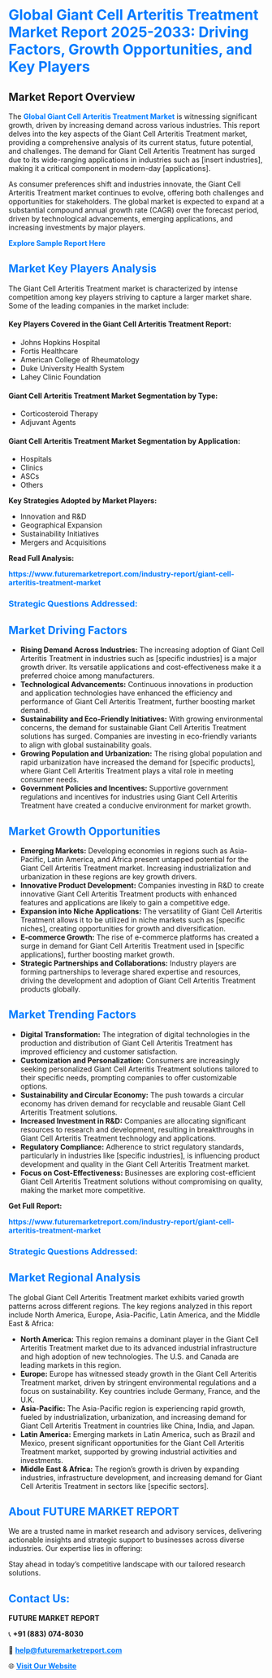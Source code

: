 <h1 style="color: #007BFF;">Global Giant Cell Arteritis Treatment Market Report 2025-2033: Driving Factors, Growth Opportunities, and Key Players</h1>

<section id="overview">
<h2>Market Report Overview</h2>
<p>The <a href="https://www.futuremarketreport.com/industry-report/giant-cell-arteritis-treatment-market" style="color: #007BFF; text-decoration: none;"><strong>Global Giant Cell Arteritis Treatment Market</strong></a> is witnessing significant growth, driven by increasing demand across various industries. This report delves into the key aspects of the Giant Cell Arteritis Treatment market, providing a comprehensive analysis of its current status, future potential, and challenges. The demand for Giant Cell Arteritis Treatment has surged due to its wide-ranging applications in industries such as [insert industries], making it a critical component in modern-day [applications].</p>
<p>As consumer preferences shift and industries innovate, the Giant Cell Arteritis Treatment market continues to evolve, offering both challenges and opportunities for stakeholders. The global market is expected to expand at a substantial compound annual growth rate (CAGR) over the forecast period, driven by technological advancements, emerging applications, and increasing investments by major players.</p>
</section>

<section id="overview">
<p><a href="https://www.futuremarketreport.com/request-sample/reportId=61732" style="color: #007BFF; text-decoration: none;"><strong>Explore Sample Report Here</strong></a></p>
</section>

<section id="key-players">
<h2 style="color: #007BFF;">Market Key Players Analysis</h2>
<p>The Giant Cell Arteritis Treatment market is characterized by intense competition among key players striving to capture a larger market share. Some of the leading companies in the market include:</p>
<h4>Key Players Covered in the Giant Cell Arteritis Treatment Report:</h4>
<ul><li>Johns Hopkins Hospital</li><li>Fortis Healthcare</li><li>American College of Rheumatology</li><li>Duke University Health System</li><li>Lahey Clinic Foundation</li></ul>
<h4>Giant Cell Arteritis Treatment Market Segmentation by Type:</h4>
<ul><li>Corticosteroid Therapy</li><li>Adjuvant Agents</li></ul>

<h4>Giant Cell Arteritis Treatment Market Segmentation by Application:</h4>
<ul><li>Hospitals</li><li>Clinics</li><li>ASCs</li><li>Others</li></ul>
<p><strong>Key Strategies Adopted by Market Players:</strong></p>
<ul>
<li>Innovation and R&D</li>
<li>Geographical Expansion</li>
<li>Sustainability Initiatives</li>
<li>Mergers and Acquisitions</li>
</ul>
</section>

<section>
<p><strong>Read Full Analysis: </strong></p><a href="https://www.futuremarketreport.com/industry-report/giant-cell-arteritis-treatment-market" style="color: #007BFF; text-decoration: none;"><strong>https://www.futuremarketreport.com/industry-report/giant-cell-arteritis-treatment-market</strong></a>
<h3 style="color: #007BFF;">Strategic Questions Addressed:</h3>
</section>

<section id="driving-factors">
<h2 style="color: #007BFF;">Market Driving Factors</h2>
<ul>
<li><strong>Rising Demand Across Industries:</strong> The increasing adoption of Giant Cell Arteritis Treatment in industries such as [specific industries] is a major growth driver. Its versatile applications and cost-effectiveness make it a preferred choice among manufacturers.</li>
<li><strong>Technological Advancements:</strong> Continuous innovations in production and application technologies have enhanced the efficiency and performance of Giant Cell Arteritis Treatment, further boosting market demand.</li>
<li><strong>Sustainability and Eco-Friendly Initiatives:</strong> With growing environmental concerns, the demand for sustainable Giant Cell Arteritis Treatment solutions has surged. Companies are investing in eco-friendly variants to align with global sustainability goals.</li>
<li><strong>Growing Population and Urbanization:</strong> The rising global population and rapid urbanization have increased the demand for [specific products], where Giant Cell Arteritis Treatment plays a vital role in meeting consumer needs.</li>
<li><strong>Government Policies and Incentives:</strong> Supportive government regulations and incentives for industries using Giant Cell Arteritis Treatment have created a conducive environment for market growth.</li>
</ul>
</section>

<section id="growth-opportunities">
<h2 style="color: #007BFF;">Market Growth Opportunities</h2>
<ul>
<li><strong>Emerging Markets:</strong> Developing economies in regions such as Asia-Pacific, Latin America, and Africa present untapped potential for the Giant Cell Arteritis Treatment market. Increasing industrialization and urbanization in these regions are key growth drivers.</li>
<li><strong>Innovative Product Development:</strong> Companies investing in R&D to create innovative Giant Cell Arteritis Treatment products with enhanced features and applications are likely to gain a competitive edge.</li>
<li><strong>Expansion into Niche Applications:</strong> The versatility of Giant Cell Arteritis Treatment allows it to be utilized in niche markets such as [specific niches], creating opportunities for growth and diversification.</li>
<li><strong>E-commerce Growth:</strong> The rise of e-commerce platforms has created a surge in demand for Giant Cell Arteritis Treatment used in [specific applications], further boosting market growth.</li>
<li><strong>Strategic Partnerships and Collaborations:</strong> Industry players are forming partnerships to leverage shared expertise and resources, driving the development and adoption of Giant Cell Arteritis Treatment products globally.</li>
</ul>
</section>

<section id="trending-factors">
<h2 style="color: #007BFF;">Market Trending Factors</h2>
<ul>
<li><strong>Digital Transformation:</strong> The integration of digital technologies in the production and distribution of Giant Cell Arteritis Treatment has improved efficiency and customer satisfaction.</li>
<li><strong>Customization and Personalization:</strong> Consumers are increasingly seeking personalized Giant Cell Arteritis Treatment solutions tailored to their specific needs, prompting companies to offer customizable options.</li>
<li><strong>Sustainability and Circular Economy:</strong> The push towards a circular economy has driven demand for recyclable and reusable Giant Cell Arteritis Treatment solutions.</li>
<li><strong>Increased Investment in R&D:</strong> Companies are allocating significant resources to research and development, resulting in breakthroughs in Giant Cell Arteritis Treatment technology and applications.</li>
<li><strong>Regulatory Compliance:</strong> Adherence to strict regulatory standards, particularly in industries like [specific industries], is influencing product development and quality in the Giant Cell Arteritis Treatment market.</li>
<li><strong>Focus on Cost-Effectiveness:</strong> Businesses are exploring cost-efficient Giant Cell Arteritis Treatment solutions without compromising on quality, making the market more competitive.</li>
</ul>
</section>

<section>
<p><strong>Get Full Report: </strong></p><a href="https://www.futuremarketreport.com/industry-report/giant-cell-arteritis-treatment-market" style="color: #007BFF; text-decoration: none;"><strong>https://www.futuremarketreport.com/industry-report/giant-cell-arteritis-treatment-market</strong></a>
<h3 style="color: #007BFF;">Strategic Questions Addressed:</h3>
</section>


<section id="regional-analysis">
<h2 style="color: #007BFF;">Market Regional Analysis</h2>
<p>The global Giant Cell Arteritis Treatment market exhibits varied growth patterns across different regions. The key regions analyzed in this report include North America, Europe, Asia-Pacific, Latin America, and the Middle East & Africa:</p>
<ul>
<li><strong>North America:</strong> This region remains a dominant player in the Giant Cell Arteritis Treatment market due to its advanced industrial infrastructure and high adoption of new technologies. The U.S. and Canada are leading markets in this region.</li>
<li><strong>Europe:</strong> Europe has witnessed steady growth in the Giant Cell Arteritis Treatment market, driven by stringent environmental regulations and a focus on sustainability. Key countries include Germany, France, and the U.K.</li>
<li><strong>Asia-Pacific:</strong> The Asia-Pacific region is experiencing rapid growth, fueled by industrialization, urbanization, and increasing demand for Giant Cell Arteritis Treatment in countries like China, India, and Japan.</li>
<li><strong>Latin America:</strong> Emerging markets in Latin America, such as Brazil and Mexico, present significant opportunities for the Giant Cell Arteritis Treatment market, supported by growing industrial activities and investments.</li>
<li><strong>Middle East & Africa:</strong> The region’s growth is driven by expanding industries, infrastructure development, and increasing demand for Giant Cell Arteritis Treatment in sectors like [specific sectors].</li>
</ul>
</section>

<footer>
<h2 style="color: #007BFF;">About FUTURE MARKET REPORT</h2>
<p>We are a trusted name in market research and advisory services, delivering actionable insights and strategic support to businesses across diverse industries. Our expertise lies in offering:</p>

<p>Stay ahead in today’s competitive landscape with our tailored research solutions.</p>

<h2 style="color: #007BFF;">Contact Us:</h2>
<p><strong>FUTURE MARKET REPORT</strong></p>
<p>📞 <strong>+91 (883) 074-8030</strong></p>
<p>📧 <strong><a href="mailto:help@futuremarketreport.com" style="color: #007BFF;">help@futuremarketreport.com</a></strong></p>
<p>🌐 <strong><a href="https://www.futuremarketreport.com/" style="color: #007BFF;">Visit Our Website</a></strong></p>
</footer>